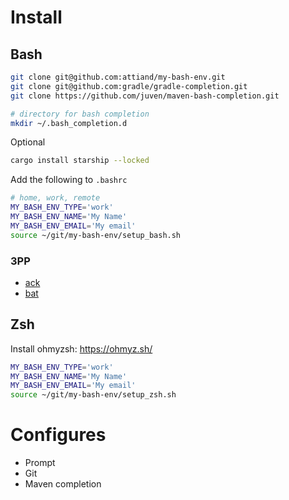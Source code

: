 # Install

## Bash
```bash
git clone git@github.com:attiand/my-bash-env.git
git clone git@github.com:gradle/gradle-completion.git
git clone https://github.com/juven/maven-bash-completion.git

# directory for bash completion
mkdir ~/.bash_completion.d
```

Optional
```bash
cargo install starship --locked
```

Add the following to `.bashrc`

```bash
# home, work, remote
MY_BASH_ENV_TYPE='work'
MY_BASH_ENV_NAME='My Name'
MY_BASH_ENV_EMAIL='My email'
source ~/git/my-bash-env/setup_bash.sh
```

### 3PP
* [ack](https://beyondgrep.com)
* [bat](https://github.com/sharkdp/bat)


## Zsh

Install ohmyzsh: https://ohmyz.sh/

```bash
MY_BASH_ENV_TYPE='work'
MY_BASH_ENV_NAME='My Name'
MY_BASH_ENV_EMAIL='My email'
source ~/git/my-bash-env/setup_zsh.sh
```

# Configures
* Prompt
* Git
* Maven completion

